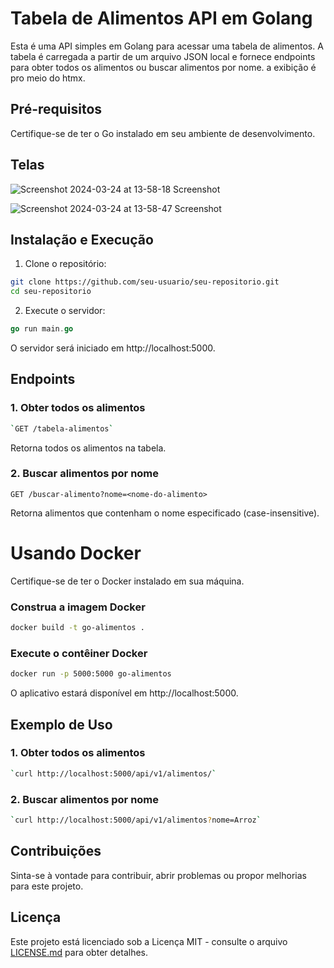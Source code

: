 # Tabela de Alimentos API em Golang

Esta é uma API simples em Golang para acessar uma tabela de alimentos. A tabela é carregada a partir de um arquivo JSON local e fornece endpoints para obter todos os alimentos ou buscar alimentos por nome. a exibição é pro meio do htmx.

## Pré-requisitos

Certifique-se de ter o Go instalado em seu ambiente de desenvolvimento.

## Telas

![Screenshot 2024-03-24 at 13-58-18 Screenshot](https://github.com/marcelosanto/tabela_taco/assets/11478538/df2e96e5-fd42-4beb-9e36-909f18e40786)

![Screenshot 2024-03-24 at 13-58-47 Screenshot](https://github.com/marcelosanto/tabela_taco/assets/11478538/39be498d-4b7d-4cd3-8f3a-f5617daf2b48)


## Instalação e Execução

1. Clone o repositório:

```bash
git clone https://github.com/seu-usuario/seu-repositorio.git
cd seu-repositorio
```


2.  Execute o servidor:

```go
go run main.go
```

O servidor será iniciado em http://localhost:5000.

## Endpoints

### 1. Obter todos os alimentos

```bash
`GET /tabela-alimentos` 
```

Retorna todos os alimentos na tabela.

### 2. Buscar alimentos por nome


`GET /buscar-alimento?nome=<nome-do-alimento>` 

Retorna alimentos que contenham o nome especificado (case-insensitive).

# Usando Docker

Certifique-se de ter o Docker instalado em sua máquina.

### Construa a imagem Docker
```bash
docker build -t go-alimentos .
```

 ### Execute o contêiner Docker
```bash
docker run -p 5000:5000 go-alimentos
```

O aplicativo estará disponível em http://localhost:5000.

## Exemplo de Uso

### 1. Obter todos os alimentos

```bash
`curl http://localhost:5000/api/v1/alimentos/` 
```
### 2. Buscar alimentos por nome

```bash
`curl http://localhost:5000/api/v1/alimentos?nome=Arroz` 
```
## Contribuições

Sinta-se à vontade para contribuir, abrir problemas ou propor melhorias para este projeto.

## Licença

Este projeto está licenciado sob a Licença MIT - consulte o arquivo [LICENSE.md](#) para obter detalhes.

